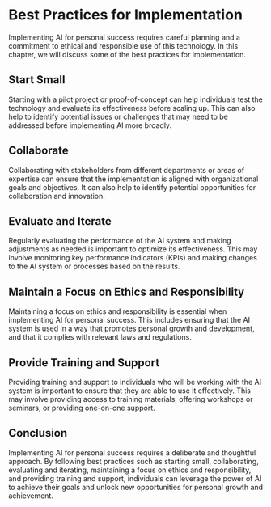 Best Practices for Implementation
==================================================================================

Implementing AI for personal success requires careful planning and a commitment to ethical and responsible use of this technology. In this chapter, we will discuss some of the best practices for implementation.

Start Small
-----------

Starting with a pilot project or proof-of-concept can help individuals test the technology and evaluate its effectiveness before scaling up. This can also help to identify potential issues or challenges that may need to be addressed before implementing AI more broadly.

Collaborate
-----------

Collaborating with stakeholders from different departments or areas of expertise can ensure that the implementation is aligned with organizational goals and objectives. It can also help to identify potential opportunities for collaboration and innovation.

Evaluate and Iterate
--------------------

Regularly evaluating the performance of the AI system and making adjustments as needed is important to optimize its effectiveness. This may involve monitoring key performance indicators (KPIs) and making changes to the AI system or processes based on the results.

Maintain a Focus on Ethics and Responsibility
---------------------------------------------

Maintaining a focus on ethics and responsibility is essential when implementing AI for personal success. This includes ensuring that the AI system is used in a way that promotes personal growth and development, and that it complies with relevant laws and regulations.

Provide Training and Support
----------------------------

Providing training and support to individuals who will be working with the AI system is important to ensure that they are able to use it effectively. This may involve providing access to training materials, offering workshops or seminars, or providing one-on-one support.

Conclusion
----------

Implementing AI for personal success requires a deliberate and thoughtful approach. By following best practices such as starting small, collaborating, evaluating and iterating, maintaining a focus on ethics and responsibility, and providing training and support, individuals can leverage the power of AI to achieve their goals and unlock new opportunities for personal growth and achievement.


